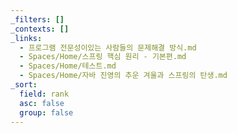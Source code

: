 ```yaml
---
_filters: []
_contexts: []
_links:
  - 프로그램 전문성이있는 사람들의 문제해결 방식.md
  - Spaces/Home/스프링 핵심 원리 - 기본편.md
  - Spaces/Home/테스트.md
  - Spaces/Home/자바 진영의 추운 겨울과 스프링의 탄생.md
_sort:
  field: rank
  asc: false
  group: false
---
```

